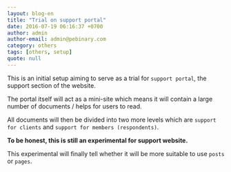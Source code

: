 ```yaml
---
layout: blog-en
title: "Trial on support portal"
date: 2016-07-19 06:16:37 +0700
author: admin
author-email: admin@pebinary.com
category: others
tags: [others, setup]
quote: null
---
```

This is an initial setup aiming to serve as a trial for `support portal`, the support section of the website.

The portal itself will act as a mini-site which means it will contain a large number of documents / helps for users to read.

All documents will then be divided into two more levels which are `support for clients` and `support for members (respondents)`.

<!--more-->

__To be honest, this is still an experimental for support website.__

This experimental will finally tell whether it will be more suitable to use `posts` or `pages`.

